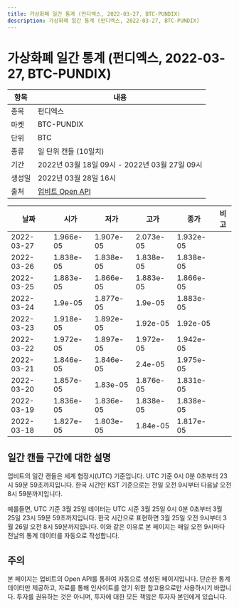 ```yaml
---
title: 가상화폐 일간 통계 (펀디엑스, 2022-03-27, BTC-PUNDIX)
description: 가상화폐 일간 통계 (펀디엑스, 2022-03-27, BTC-PUNDIX)
---
```


가상화폐 일간 통계 (펀디엑스, 2022-03-27, BTC-PUNDIX)
===

|항목|내용|
|--|--|
|종목|펀디엑스|
|마켓|BTC-PUNDIX|
|단위|BTC|
|종류|일 단위 캔들 (10일치)|
|기간|2022년 03월 18일 09시 - 2022년 03월 27일 09시|
|생성일|2022년 03월 28일 16시|
|출처|[업비트 Open API](https://docs.upbit.com)|


|날짜|시가|저가|고가|종가|비고|
|--|--|--|--|--|--|
|2022-03-27|1.966e-05|1.907e-05|2.073e-05|1.932e-05|    |
|2022-03-26|1.838e-05|1.838e-05|1.838e-05|1.838e-05|    |
|2022-03-25|1.883e-05|1.866e-05|1.883e-05|1.866e-05|    |
|2022-03-24|1.9e-05|1.877e-05|1.9e-05|1.883e-05|    |
|2022-03-23|1.918e-05|1.892e-05|1.92e-05|1.92e-05|    |
|2022-03-22|1.972e-05|1.897e-05|1.972e-05|1.942e-05|    |
|2022-03-21|1.846e-05|1.846e-05|2.4e-05|1.975e-05|    |
|2022-03-20|1.857e-05|1.83e-05|1.876e-05|1.831e-05|    |
|2022-03-19|1.836e-05|1.836e-05|1.838e-05|1.838e-05|    |
|2022-03-18|1.827e-05|1.803e-05|1.84e-05|1.817e-05|    |


일간 캔들 구간에 대한 설명
---


업비트의 일간 캔들은 세계 협정시(UTC) 기준입니다. 
UTC 기준 0시 0분 0초부터 23시 59분 59초까지입니다. 
한국 시간인 KST 기준으로는 전일 오전 9시부터 다음날 오전 8시 59분까지입니다. 


예를들면, UTC 기준 3월 25일 데이터는 UTC 시준 3월 25일 0시 0분 0초부터 3월 25일 23시 59분 59초까지입니다. 
한국 시간으로 표현하면 3월 25일 오전 9시부터 3월 26일 오전 8시 59분까지입니다. 
이와 같은 이유로 본 페이지는 매일 오전 9시마다 전날의 통계 데이터를 자동으로 작성합니다. 


주의
---


본 페이지는 업비트의 Open API를 통하여 자동으로 생성된 페이지입니다. 
단순한 통계 데이터만 제공하고, 자료를 통해 인사이트를 얻기 위한 참고용으로만 사용하시기 바랍니다. 
투자를 권유하는 것은 아니며, 투자에 대한 모든 책임은 투자자 본인에게 있습니다. 
